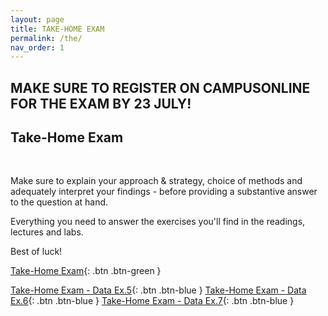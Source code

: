 ```yaml
---
layout: page
title: TAKE-HOME EXAM
permalink: /the/
nav_order: 1
---
```


## MAKE SURE TO REGISTER ON CAMPUSONLINE FOR THE EXAM BY 23 JULY! ##

## Take-Home Exam
<br>

Make sure to explain your approach & strategy, choice of methods and adequately interpret your findings - before providing a substantive answer to the question at hand.

Everything you need to answer the exercises you'll find in the readings, lectures and labs.

Best of luck!

[Take-Home Exam](){: .btn .btn-green }

[Take-Home Exam - Data Ex.5](https://raw.githubusercontent.com/bayreuth-politics/CI24/gh-pages/docs/assignment/Vietnam_matching.dta){: .btn .btn-blue }
[Take-Home Exam - Data Ex.6](https://raw.githubusercontent.com/bayreuth-politics/CI24/gh-pages/docs/assignment/ajr.dta){: .btn .btn-blue }
[Take-Home Exam - Data Ex.7](https://raw.githubusercontent.com/bayreuth-politics/CI24/gh-pages/docs/assignment/france.dta){: .btn .btn-blue }

